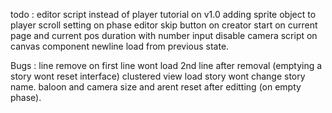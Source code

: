 todo : 
editor script instead of player
tutorial on v1.0
adding sprite object to player
scroll setting on phase editor
skip button on creator
start on current page and current pos
duration with number input
disable camera script on canvas component
newline load from previous state.


Bugs :
line remove on first line wont load 2nd line after removal (emptying a story wont reset interface)
clustered view
load story wont change story name.
baloon and camera size and arent reset after editting (on empty phase).
